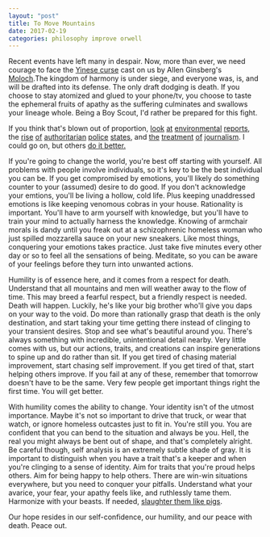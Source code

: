 ```yaml
---
layout: "post"
title: To Move Mountains
date: 2017-02-19
categories: philosophy improve orwell
---
```

Recent events have left many in despair. Now, more than ever, we need courage to face the [Yinese curse][yc] cast on us by Allen Ginsberg's [Moloch][moloch].The kingdom of harmony is under siege, and everyone was, is, and will be drafted into its defense. The only draft dodging is death. If you choose to stay atomized and glued to your phone/tv, you choose to taste the ephemeral fruits of apathy as the suffering culminates and swallows your lineage whole. Being a Boy Scout, I'd rather be prepared for this fight.

If you think that's blown out of proportion, [look][env1] [at][env2] [environmental][env3] [reports][env4], the [rise][auth1] [of][auth2] [authoritarian][auth3] [police][auth4] [states][auth5], and [the][journ0] [treatment][journ1] [of][journ2] [journalism][journ3]. I could go on, but others [do it better.][trouble1]

If you're going to change the world, you're best off starting with yourself. All problems with people involve individuals, so it's key to be the best individual you can be. If you get compromised by emotions, you'll likely do something counter to your (assumed) desire to do good. If you don't acknowledge your emtions, you'll be living a hollow, cold life. Plus keeping unaddressed emotions is like keeping venomous cobras in your house. Rationality is important. You'll have to arm yourself with knowledge, but you'll have to train your mind to actually harness the knowledge. Knowing of armchair morals is dandy until you freak out at a schizophrenic homeless woman who just spilled mozzarella sauce on your new sneakers. Like most things, conquering your emotions takes practice. Just take five minutes every other day or so to feel all the sensations of being. Meditate, so you can be aware of your feelings before they turn into unwanted actions.

Humility is of essence here, and it comes from a respect for death. Understand that all mountains and men will weather away to the flow of time. This may breed a fearful respect, but a friendly respect is needed. Death will happen. Luckily, he's like your big brother who'll give you daps on your way to the void. Do more than rationally grasp that death is the only destination, and start taking your time getting there instead of clinging to your transient desires. Stop and see what's beautiful around you. There's always something with incredible, unintentional detail nearby. Very little comes with us, but our actions, traits, and creations can inspire generations to spine up and do rather than sit. If you get tired of chasing material improvement, start chasing self improvement. If you get tired of that, start helping others improve. If you fail at any of these, remember that tomorrow doesn't have to be the same. Very few people get important things right the first time. You will get better.

With humility comes the ability to change. Your identity isn't of the utmost importance. Maybe it's not so important to drive that truck, or wear that watch, or ignore homeless outcastes just to fit in. You're still you. You are confident that you can bend to the situation and always be you. Hell, the real you might always be bent out of shape, and that's completely alright. Be careful though, self analysis is an extremely subtle shade of gray. It is important to distinguish when you have a trait that's a keeper and when you're clinging to a sense of identity. Aim for traits that you're proud helps others. Aim for being happy to help others. There are win-win situations everywhere, but you need to conquer your pitfalls. Understand what your avarice, your fear, your apathy feels like, and ruthlessly tame them. Harmonize with your beasts. If needed, [slaughter them like pigs][slaughter].

Our hope resides in our self-confidence, our humility, and our peace with death. Peace out.

[yc]: https://en.wikipedia.org/wiki/May_you_live_in_interesting_times
[moloch]: https://slatestarcodex.com/2014/07/30/meditations-on-moloch/
[env1]: https://www.ncdc.noaa.gov/monitoring-references/faq/global-warming.php
[env2]: http://www.livescience.com/57877-coastal-cities-flood-weekly-by-2045.html
[env3]: http://www.ucsusa.org/our-work/global-warming/science-and-impacts/global-warming-impacts
[env4]: http://earthobservatory.nasa.gov/Features/GlobalWarming/
[auth1]: http://time.com/4558127/turkey-erdogan-crackdown-kurdish-coup/
[auth2]: http://www.npr.org/2017/01/06/508587559/frances-marine-le-pen-contends-populism-is-the-future
[auth3]: http://modernhistoryproject.org/mhp?Article=FinalWarning&C=9.3
[auth4]: https://theintercept.com/series/the-fbis-secret-rules/
[auth5]: http://www.globalresearch.ca/the-rise-of-the-police-state-and-the-absence-of-mass-opposition/32063
[journ0]: http://www.politico.com/magazine/story/2016/03/obama-hypocritical-journalism-lecture-213775
[journ1]: http://www.mintpressnews.com/journo-cries-foul-after-being-denied-access-to-military-base-turned-refugee-camp/193582/
[journ2]: https://theintercept.com/2016/11/22/media-stars-agree-to-off-the-record-meeting-with-trump-break-agreement-whine-about-mistreatment/
[journ3]: https://www.youtube.com/watch?v=KJValv4YQcY
[trouble1]: https://www.reddit.com/r/chomsky/comments/5d3j90/the_updated_big_list_of_contemporary_thinkers/?sort=confidence
[slaughter]: http://uklineale.github.io
